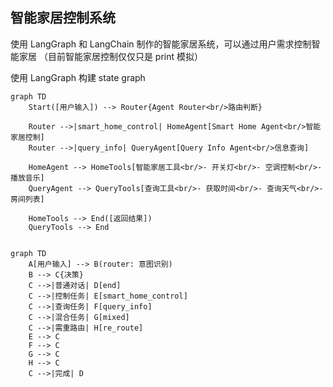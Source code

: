 ## 智能家居控制系统

使用 LangGraph 和 LangChain 制作的智能家居系统，可以通过用户需求控制智能家居 （目前智能家居控制仅仅只是 print 模拟）

使用 LangGraph 构建 state graph

```mermaid
graph TD
    Start([用户输入]) --> Router{Agent Router<br/>路由判断}
    
    Router -->|smart_home_control| HomeAgent[Smart Home Agent<br/>智能家居控制]
    Router -->|query_info| QueryAgent[Query Info Agent<br/>信息查询]
    
    HomeAgent --> HomeTools[智能家居工具<br/>- 开关灯<br/>- 空调控制<br/>- 播放音乐]
    QueryAgent --> QueryTools[查询工具<br/>- 获取时间<br/>- 查询天气<br/>- 房间列表]
    
    HomeTools --> End([返回结果])
    QueryTools --> End
    

```

```mermaid
graph TD
    A[用户输入] --> B(router: 意图识别)
    B --> C{决策}
    C -->|普通对话| D[end]
    C -->|控制任务| E[smart_home_control]
    C -->|查询任务| F[query_info]
    C -->|混合任务| G[mixed]
    C -->|需重路由| H[re_route]
    E --> C
    F --> C
    G --> C
    H --> C
    C -->|完成| D


```